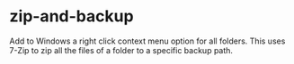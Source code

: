 zip-and-backup
==============
Add to Windows a right click context menu option for all folders.  This uses 7-Zip to zip all the files of a folder to a specific backup path.

